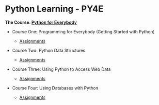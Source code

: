 # Python Learning - PY4E

**The Course: [Python for Everybody](https://www.py4e.com/)**

- Course One: Programming for Everybody (Getting Started with Python)

  - [Assignments](https://github.com/Nullblano/Python_Learning/tree/master/Course%20One)

- Course Two: Python Data Structures

  - [Assignments](https://github.com/Nullblano/Python_Learning/tree/master/Course%20Two)

- Course Three: Using Python to Access Web Data

  - [Assignments](https://github.com/Nullblano/Python_Learning/tree/master/Course%20Three)

- Course Four: Using Databases with Python

  - [Assignments](https://github.com/Nullblano/Python_Learning/tree/master/Course%20Four)

